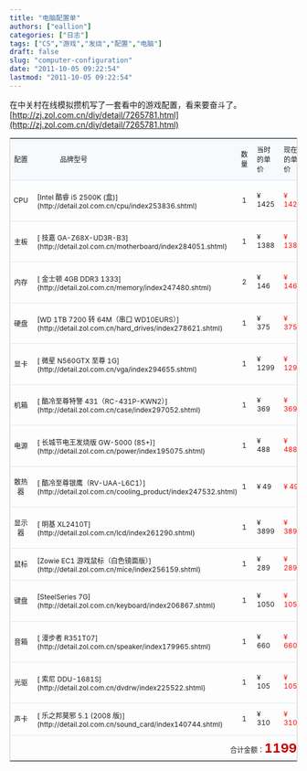 ```yaml
---
title: "电脑配置单"
authors: ["eallion"]
categories: ["日志"]
tags: ["CS","游戏","发烧","配置","电脑"]
draft: false
slug: "computer-configuration"
date: "2011-10-05 09:22:54"
lastmod: "2011-10-05 09:22:54"
---
```


在中关村在线模拟攒机写了一套看中的游戏配置，看来要奋斗了。
[http://zj.zol.com.cn/diy/detail/7265781.html](http://zj.zol.com.cn/diy/detail/7265781.html)<DIV>
<TABLE style="BORDER-BOTTOM: #cccccc 1px solid; BORDER-LEFT: #cccccc 1px solid; FONT-SIZE: 12px; BORDER-TOP: #cccccc 1px solid; BORDER-RIGHT: #cccccc 1px solid" id=copyTbl cellSpacing=1>
<TBODY>
<TR>
<TD style="BACKGROUND: #f7fafd; HEIGHT: 30px; FONT-WEIGHT: normal" align=middle > 配置 </TD>
<TD style="PADDING-LEFT: 50px; BACKGROUND: #f7fafd; FONT-WEIGHT: normal" align=left > 品牌型号 </TD>
<TD style="TEXT-ALIGN: center; BACKGROUND: #f7fafd; FONT-WEIGHT: normal" align=middle > 数量 </TD>
<TD style="TEXT-ALIGN: left; PADDING-LEFT: 10px; BACKGROUND: #f7fafd; FONT-WEIGHT: normal" align=left > 当时的单价 </TD>
<TD style="TEXT-ALIGN: left; PADDING-LEFT: 10px; BACKGROUND: #f7fafd; FONT-WEIGHT: normal" align=left > 现在的单价 </TD>
<TD style="TEXT-ALIGN: center; BACKGROUND: #f7fafd; FONT-WEIGHT: normal" class=isbuy align=middle > 商家数量 </TD></TR>
<TR>
<TD style="TEXT-ALIGN: center; WIDTH: 60px; HEIGHT: 35px; BORDER-TOP: #dbe8f7 1px solid" align=middle>CPU</TD>
<TD style="PADDING-BOTTOM: 5px; PADDING-LEFT: 10px; WIDTH: 300px; PADDING-RIGHT: 0px; HEIGHT: 35px; BORDER-TOP: #dbe8f7 1px solid; PADDING-TOP: 5px" align=left>[Intel 酷睿 i5 2500K (盒)](http://detail.zol.com.cn/cpu/index253836.shtml)</TD>
<TD style="TEXT-ALIGN: center; WIDTH: 50px; HEIGHT: 35px; BORDER-TOP: #dbe8f7 1px solid" align=middle>1</TD>
<TD style="TEXT-ALIGN: left; PADDING-LEFT: 10px; WIDTH: 90px; HEIGHT: 35px; BORDER-TOP: #dbe8f7 1px solid" align=left><SPAN style="FONT: 12px arial">¥</SPAN> 1425</TD>
<TD style="TEXT-ALIGN: left; PADDING-LEFT: 10px; WIDTH: 90px; HEIGHT: 35px; COLOR: #ff0000; BORDER-TOP: #dbe8f7 1px solid" align=left><SPAN style="FONT: 12px arial">¥</SPAN> 1425</TD>
<TD style="TEXT-ALIGN: center; WIDTH: 80px; HEIGHT: 35px; COLOR: #339900; BORDER-TOP: #dbe8f7 1px solid" align=middle><A style="COLOR: #339900" href="http://detail.zol.com.cn/254/253836/price.shtml" target=_blank>117 家商家 </A></TD></TR>
<TR>
<TD style="TEXT-ALIGN: center; WIDTH: 60px; HEIGHT: 35px; BORDER-TOP: #dbe8f7 1px solid" align=middle > 主板 </TD>
<TD style="PADDING-BOTTOM: 5px; PADDING-LEFT: 10px; WIDTH: 300px; PADDING-RIGHT: 0px; HEIGHT: 35px; BORDER-TOP: #dbe8f7 1px solid; PADDING-TOP: 5px" align=left>[ 技嘉 GA-Z68X-UD3R-B3](http://detail.zol.com.cn/motherboard/index284051.shtml)</TD>
<TD style="TEXT-ALIGN: center; WIDTH: 50px; HEIGHT: 35px; BORDER-TOP: #dbe8f7 1px solid" align=middle>1</TD>
<TD style="TEXT-ALIGN: left; PADDING-LEFT: 10px; WIDTH: 90px; HEIGHT: 35px; BORDER-TOP: #dbe8f7 1px solid" align=left><SPAN style="FONT: 12px arial">¥</SPAN> 1388</TD>
<TD style="TEXT-ALIGN: left; PADDING-LEFT: 10px; WIDTH: 90px; HEIGHT: 35px; COLOR: #ff0000; BORDER-TOP: #dbe8f7 1px solid" align=left><SPAN style="FONT: 12px arial">¥</SPAN> 1388</TD>
<TD style="TEXT-ALIGN: center; WIDTH: 80px; HEIGHT: 35px; COLOR: #339900; BORDER-TOP: #dbe8f7 1px solid" align=middle><A style="COLOR: #339900" href="http://detail.zol.com.cn/285/284051/price.shtml" target=_blank>157 家商家 </A></TD></TR>
<TR>
<TD style="TEXT-ALIGN: center; WIDTH: 60px; HEIGHT: 35px; BORDER-TOP: #dbe8f7 1px solid" align=middle > 内存 </TD>
<TD style="PADDING-BOTTOM: 5px; PADDING-LEFT: 10px; WIDTH: 300px; PADDING-RIGHT: 0px; HEIGHT: 35px; BORDER-TOP: #dbe8f7 1px solid; PADDING-TOP: 5px" align=left>[ 金士顿 4GB DDR3 1333](http://detail.zol.com.cn/memory/index247480.shtml)</TD>
<TD style="TEXT-ALIGN: center; WIDTH: 50px; HEIGHT: 35px; BORDER-TOP: #dbe8f7 1px solid" align=middle>2</TD>
<TD style="TEXT-ALIGN: left; PADDING-LEFT: 10px; WIDTH: 90px; HEIGHT: 35px; BORDER-TOP: #dbe8f7 1px solid" align=left><SPAN style="FONT: 12px arial">¥</SPAN> 146</TD>
<TD style="TEXT-ALIGN: left; PADDING-LEFT: 10px; WIDTH: 90px; HEIGHT: 35px; COLOR: #ff0000; BORDER-TOP: #dbe8f7 1px solid" align=left><SPAN style="FONT: 12px arial">¥</SPAN> 146</TD>
<TD style="TEXT-ALIGN: center; WIDTH: 80px; HEIGHT: 35px; COLOR: #339900; BORDER-TOP: #dbe8f7 1px solid" align=middle><A style="COLOR: #339900" href="http://detail.zol.com.cn/248/247480/price.shtml" target=_blank>203 家商家 </A></TD></TR>
<TR>
<TD style="TEXT-ALIGN: center; WIDTH: 60px; HEIGHT: 35px; BORDER-TOP: #dbe8f7 1px solid" align=middle > 硬盘 </TD>
<TD style="PADDING-BOTTOM: 5px; PADDING-LEFT: 10px; WIDTH: 300px; PADDING-RIGHT: 0px; HEIGHT: 35px; BORDER-TOP: #dbe8f7 1px solid; PADDING-TOP: 5px" align=left>[WD 1TB 7200 转 64M（串口 WD10EURS）](http://detail.zol.com.cn/hard_drives/index278621.shtml)</TD>
<TD style="TEXT-ALIGN: center; WIDTH: 50px; HEIGHT: 35px; BORDER-TOP: #dbe8f7 1px solid" align=middle>1</TD>
<TD style="TEXT-ALIGN: left; PADDING-LEFT: 10px; WIDTH: 90px; HEIGHT: 35px; BORDER-TOP: #dbe8f7 1px solid" align=left><SPAN style="FONT: 12px arial">¥</SPAN> 375</TD>
<TD style="TEXT-ALIGN: left; PADDING-LEFT: 10px; WIDTH: 90px; HEIGHT: 35px; COLOR: #ff0000; BORDER-TOP: #dbe8f7 1px solid" align=left><SPAN style="FONT: 12px arial">¥</SPAN> 375</TD>
<TD style="TEXT-ALIGN: center; WIDTH: 80px; HEIGHT: 35px; COLOR: #339900; BORDER-TOP: #dbe8f7 1px solid" align=middle><A style="COLOR: #339900" href="http://detail.zol.com.cn/279/278621/price.shtml" target=_blank>109 家商家 </A></TD></TR>
<TR>
<TD style="TEXT-ALIGN: center; WIDTH: 60px; HEIGHT: 35px; BORDER-TOP: #dbe8f7 1px solid" align=middle > 显卡 </TD>
<TD style="PADDING-BOTTOM: 5px; PADDING-LEFT: 10px; WIDTH: 300px; PADDING-RIGHT: 0px; HEIGHT: 35px; BORDER-TOP: #dbe8f7 1px solid; PADDING-TOP: 5px" align=left>[ 微星 N560GTX 至尊 1G](http://detail.zol.com.cn/vga/index294655.shtml)</TD>
<TD style="TEXT-ALIGN: center; WIDTH: 50px; HEIGHT: 35px; BORDER-TOP: #dbe8f7 1px solid" align=middle>1</TD>
<TD style="TEXT-ALIGN: left; PADDING-LEFT: 10px; WIDTH: 90px; HEIGHT: 35px; BORDER-TOP: #dbe8f7 1px solid" align=left><SPAN style="FONT: 12px arial">¥</SPAN> 1299</TD>
<TD style="TEXT-ALIGN: left; PADDING-LEFT: 10px; WIDTH: 90px; HEIGHT: 35px; COLOR: #ff0000; BORDER-TOP: #dbe8f7 1px solid" align=left><SPAN style="FONT: 12px arial">¥</SPAN> 1299</TD>
<TD style="TEXT-ALIGN: center; WIDTH: 80px; HEIGHT: 35px; COLOR: #339900; BORDER-TOP: #dbe8f7 1px solid" align=middle><A style="COLOR: #339900" href="http://detail.zol.com.cn/295/294655/price.shtml" target=_blank>42 家商家 </A></TD></TR>
<TR>
<TD style="TEXT-ALIGN: center; WIDTH: 60px; HEIGHT: 35px; BORDER-TOP: #dbe8f7 1px solid" align=middle > 机箱 </TD>
<TD style="PADDING-BOTTOM: 5px; PADDING-LEFT: 10px; WIDTH: 300px; PADDING-RIGHT: 0px; HEIGHT: 35px; BORDER-TOP: #dbe8f7 1px solid; PADDING-TOP: 5px" align=left>[ 酷冷至尊特警 431（RC-431P-KWN2）](http://detail.zol.com.cn/case/index297052.shtml)</TD>
<TD style="TEXT-ALIGN: center; WIDTH: 50px; HEIGHT: 35px; BORDER-TOP: #dbe8f7 1px solid" align=middle>1</TD>
<TD style="TEXT-ALIGN: left; PADDING-LEFT: 10px; WIDTH: 90px; HEIGHT: 35px; BORDER-TOP: #dbe8f7 1px solid" align=left><SPAN style="FONT: 12px arial">¥</SPAN> 369</TD>
<TD style="TEXT-ALIGN: left; PADDING-LEFT: 10px; WIDTH: 90px; HEIGHT: 35px; COLOR: #ff0000; BORDER-TOP: #dbe8f7 1px solid" align=left><SPAN style="FONT: 12px arial">¥</SPAN> 369</TD>
<TD style="TEXT-ALIGN: center; WIDTH: 80px; HEIGHT: 35px; COLOR: #339900; BORDER-TOP: #dbe8f7 1px solid" align=middle><A style="COLOR: #339900" href="http://detail.zol.com.cn/298/297052/price.shtml" target=_blank>26 家商家 </A></TD></TR>
<TR>
<TD style="TEXT-ALIGN: center; WIDTH: 60px; HEIGHT: 35px; BORDER-TOP: #dbe8f7 1px solid" align=middle > 电源 </TD>
<TD style="PADDING-BOTTOM: 5px; PADDING-LEFT: 10px; WIDTH: 300px; PADDING-RIGHT: 0px; HEIGHT: 35px; BORDER-TOP: #dbe8f7 1px solid; PADDING-TOP: 5px" align=left>[ 长城节电王发烧版 GW-5000 (85+)](http://detail.zol.com.cn/power/index195075.shtml)</TD>
<TD style="TEXT-ALIGN: center; WIDTH: 50px; HEIGHT: 35px; BORDER-TOP: #dbe8f7 1px solid" align=middle>1</TD>
<TD style="TEXT-ALIGN: left; PADDING-LEFT: 10px; WIDTH: 90px; HEIGHT: 35px; BORDER-TOP: #dbe8f7 1px solid" align=left><SPAN style="FONT: 12px arial">¥</SPAN> 488</TD>
<TD style="TEXT-ALIGN: left; PADDING-LEFT: 10px; WIDTH: 90px; HEIGHT: 35px; COLOR: #ff0000; BORDER-TOP: #dbe8f7 1px solid" align=left><SPAN style="FONT: 12px arial">¥</SPAN> 488</TD>
<TD style="TEXT-ALIGN: center; WIDTH: 80px; HEIGHT: 35px; COLOR: #339900; BORDER-TOP: #dbe8f7 1px solid" align=middle><A style="COLOR: #339900" href="http://detail.zol.com.cn/196/195075/price.shtml" target=_blank>77 家商家 </A></TD></TR>
<TR>
<TD style="TEXT-ALIGN: center; WIDTH: 60px; HEIGHT: 35px; BORDER-TOP: #dbe8f7 1px solid" align=middle > 散热器 </TD>
<TD style="PADDING-BOTTOM: 5px; PADDING-LEFT: 10px; WIDTH: 300px; PADDING-RIGHT: 0px; HEIGHT: 35px; BORDER-TOP: #dbe8f7 1px solid; PADDING-TOP: 5px" align=left>[ 酷冷至尊银鹰（RV-UAA-L6C1）](http://detail.zol.com.cn/cooling_product/index247532.shtml)</TD>
<TD style="TEXT-ALIGN: center; WIDTH: 50px; HEIGHT: 35px; BORDER-TOP: #dbe8f7 1px solid" align=middle>1</TD>
<TD style="TEXT-ALIGN: left; PADDING-LEFT: 10px; WIDTH: 90px; HEIGHT: 35px; BORDER-TOP: #dbe8f7 1px solid" align=left><SPAN style="FONT: 12px arial">¥</SPAN> 49</TD>
<TD style="TEXT-ALIGN: left; PADDING-LEFT: 10px; WIDTH: 90px; HEIGHT: 35px; COLOR: #ff0000; BORDER-TOP: #dbe8f7 1px solid" align=left><SPAN style="FONT: 12px arial">¥</SPAN> 49</TD>
<TD style="TEXT-ALIGN: center; WIDTH: 80px; HEIGHT: 35px; COLOR: #339900; BORDER-TOP: #dbe8f7 1px solid" align=middle><A style="COLOR: #339900" href="http://detail.zol.com.cn/248/247532/price.shtml" target=_blank>15 家商家 </A></TD></TR>
<TR>
<TD style="TEXT-ALIGN: center; WIDTH: 60px; HEIGHT: 35px; BORDER-TOP: #dbe8f7 1px solid" align=middle > 显示器 </TD>
<TD style="PADDING-BOTTOM: 5px; PADDING-LEFT: 10px; WIDTH: 300px; PADDING-RIGHT: 0px; HEIGHT: 35px; BORDER-TOP: #dbe8f7 1px solid; PADDING-TOP: 5px" align=left>[ 明基 XL2410T](http://detail.zol.com.cn/lcd/index261290.shtml)</TD>
<TD style="TEXT-ALIGN: center; WIDTH: 50px; HEIGHT: 35px; BORDER-TOP: #dbe8f7 1px solid" align=middle>1</TD>
<TD style="TEXT-ALIGN: left; PADDING-LEFT: 10px; WIDTH: 90px; HEIGHT: 35px; BORDER-TOP: #dbe8f7 1px solid" align=left><SPAN style="FONT: 12px arial">¥</SPAN> 3899</TD>
<TD style="TEXT-ALIGN: left; PADDING-LEFT: 10px; WIDTH: 90px; HEIGHT: 35px; COLOR: #ff0000; BORDER-TOP: #dbe8f7 1px solid" align=left><SPAN style="FONT: 12px arial">¥</SPAN> 3899</TD>
<TD style="TEXT-ALIGN: center; WIDTH: 80px; HEIGHT: 35px; COLOR: #339900; BORDER-TOP: #dbe8f7 1px solid" align=middle><A style="COLOR: #339900" href="http://detail.zol.com.cn/262/261290/price.shtml" target=_blank>32 家商家 </A></TD></TR>
<TR>
<TD style="TEXT-ALIGN: center; WIDTH: 60px; HEIGHT: 35px; BORDER-TOP: #dbe8f7 1px solid" align=middle > 鼠标 </TD>
<TD style="PADDING-BOTTOM: 5px; PADDING-LEFT: 10px; WIDTH: 300px; PADDING-RIGHT: 0px; HEIGHT: 35px; BORDER-TOP: #dbe8f7 1px solid; PADDING-TOP: 5px" align=left>[Zowie EC1 游戏鼠标（白色镜面版）](http://detail.zol.com.cn/mice/index256159.shtml)</TD>
<TD style="TEXT-ALIGN: center; WIDTH: 50px; HEIGHT: 35px; BORDER-TOP: #dbe8f7 1px solid" align=middle>1</TD>
<TD style="TEXT-ALIGN: left; PADDING-LEFT: 10px; WIDTH: 90px; HEIGHT: 35px; BORDER-TOP: #dbe8f7 1px solid" align=left><SPAN style="FONT: 12px arial">¥</SPAN> 289</TD>
<TD style="TEXT-ALIGN: left; PADDING-LEFT: 10px; WIDTH: 90px; HEIGHT: 35px; COLOR: #ff0000; BORDER-TOP: #dbe8f7 1px solid" align=left><SPAN style="FONT: 12px arial">¥</SPAN> 289</TD>
<TD style="TEXT-ALIGN: center; WIDTH: 80px; HEIGHT: 35px; COLOR: #339900; BORDER-TOP: #dbe8f7 1px solid" align=middle><A style="COLOR: #339900" href="http://detail.zol.com.cn/257/256159/price.shtml" target=_blank>2 家商家 </A></TD></TR>
<TR>
<TD style="TEXT-ALIGN: center; WIDTH: 60px; HEIGHT: 35px; BORDER-TOP: #dbe8f7 1px solid" align=middle > 键盘 </TD>
<TD style="PADDING-BOTTOM: 5px; PADDING-LEFT: 10px; WIDTH: 300px; PADDING-RIGHT: 0px; HEIGHT: 35px; BORDER-TOP: #dbe8f7 1px solid; PADDING-TOP: 5px" align=left>[SteelSeries 7G](http://detail.zol.com.cn/keyboard/index206867.shtml)</TD>
<TD style="TEXT-ALIGN: center; WIDTH: 50px; HEIGHT: 35px; BORDER-TOP: #dbe8f7 1px solid" align=middle>1</TD>
<TD style="TEXT-ALIGN: left; PADDING-LEFT: 10px; WIDTH: 90px; HEIGHT: 35px; BORDER-TOP: #dbe8f7 1px solid" align=left><SPAN style="FONT: 12px arial">¥</SPAN> 1050</TD>
<TD style="TEXT-ALIGN: left; PADDING-LEFT: 10px; WIDTH: 90px; HEIGHT: 35px; COLOR: #ff0000; BORDER-TOP: #dbe8f7 1px solid" align=left><SPAN style="FONT: 12px arial">¥</SPAN> 1050</TD>
<TD style="TEXT-ALIGN: center; WIDTH: 80px; HEIGHT: 35px; COLOR: #339900; BORDER-TOP: #dbe8f7 1px solid" align=middle><A style="COLOR: #339900" href="http://detail.zol.com.cn/207/206867/price.shtml" target=_blank>19 家商家 </A></TD></TR>
<TR>
<TD style="TEXT-ALIGN: center; WIDTH: 60px; HEIGHT: 35px; BORDER-TOP: #dbe8f7 1px solid" align=middle > 音箱 </TD>
<TD style="PADDING-BOTTOM: 5px; PADDING-LEFT: 10px; WIDTH: 300px; PADDING-RIGHT: 0px; HEIGHT: 35px; BORDER-TOP: #dbe8f7 1px solid; PADDING-TOP: 5px" align=left>[ 漫步者 R351T07](http://detail.zol.com.cn/speaker/index179965.shtml)</TD>
<TD style="TEXT-ALIGN: center; WIDTH: 50px; HEIGHT: 35px; BORDER-TOP: #dbe8f7 1px solid" align=middle>1</TD>
<TD style="TEXT-ALIGN: left; PADDING-LEFT: 10px; WIDTH: 90px; HEIGHT: 35px; BORDER-TOP: #dbe8f7 1px solid" align=left><SPAN style="FONT: 12px arial">¥</SPAN> 660</TD>
<TD style="TEXT-ALIGN: left; PADDING-LEFT: 10px; WIDTH: 90px; HEIGHT: 35px; COLOR: #ff0000; BORDER-TOP: #dbe8f7 1px solid" align=left><SPAN style="FONT: 12px arial">¥</SPAN> 660</TD>
<TD style="TEXT-ALIGN: center; WIDTH: 80px; HEIGHT: 35px; COLOR: #339900; BORDER-TOP: #dbe8f7 1px solid" align=middle><A style="COLOR: #339900" href="http://detail.zol.com.cn/180/179965/price.shtml" target=_blank>48 家商家 </A></TD></TR>
<TR>
<TD style="TEXT-ALIGN: center; WIDTH: 60px; HEIGHT: 35px; BORDER-TOP: #dbe8f7 1px solid" align=middle > 光驱 </TD>
<TD style="PADDING-BOTTOM: 5px; PADDING-LEFT: 10px; WIDTH: 300px; PADDING-RIGHT: 0px; HEIGHT: 35px; BORDER-TOP: #dbe8f7 1px solid; PADDING-TOP: 5px" align=left>[ 索尼 DDU-1681S](http://detail.zol.com.cn/dvdrw/index225522.shtml)</TD>
<TD style="TEXT-ALIGN: center; WIDTH: 50px; HEIGHT: 35px; BORDER-TOP: #dbe8f7 1px solid" align=middle>1</TD>
<TD style="TEXT-ALIGN: left; PADDING-LEFT: 10px; WIDTH: 90px; HEIGHT: 35px; BORDER-TOP: #dbe8f7 1px solid" align=left><SPAN style="FONT: 12px arial">¥</SPAN> 105</TD>
<TD style="TEXT-ALIGN: left; PADDING-LEFT: 10px; WIDTH: 90px; HEIGHT: 35px; COLOR: #ff0000; BORDER-TOP: #dbe8f7 1px solid" align=left><SPAN style="FONT: 12px arial">¥</SPAN> 105</TD>
<TD style="TEXT-ALIGN: center; WIDTH: 80px; HEIGHT: 35px; COLOR: #339900; BORDER-TOP: #dbe8f7 1px solid" align=middle><A style="COLOR: #339900" href="http://detail.zol.com.cn/226/225522/price.shtml" target=_blank>28 家商家 </A></TD></TR>
<TR>
<TD style="TEXT-ALIGN: center; WIDTH: 60px; HEIGHT: 35px; BORDER-TOP: #dbe8f7 1px solid" align=middle > 声卡 </TD>
<TD style="PADDING-BOTTOM: 5px; PADDING-LEFT: 10px; WIDTH: 300px; PADDING-RIGHT: 0px; HEIGHT: 35px; BORDER-TOP: #dbe8f7 1px solid; PADDING-TOP: 5px" align=left>[ 乐之邦莫邪 5.1 (2008 版)](http://detail.zol.com.cn/sound_card/index140744.shtml)</TD>
<TD style="TEXT-ALIGN: center; WIDTH: 50px; HEIGHT: 35px; BORDER-TOP: #dbe8f7 1px solid" align=middle>1</TD>
<TD style="TEXT-ALIGN: left; PADDING-LEFT: 10px; WIDTH: 90px; HEIGHT: 35px; BORDER-TOP: #dbe8f7 1px solid" align=left><SPAN style="FONT: 12px arial">¥</SPAN> 310</TD>
<TD style="TEXT-ALIGN: left; PADDING-LEFT: 10px; WIDTH: 90px; HEIGHT: 35px; COLOR: #ff0000; BORDER-TOP: #dbe8f7 1px solid" align=left><SPAN style="FONT: 12px arial">¥</SPAN> 310</TD>
<TD style="TEXT-ALIGN: center; WIDTH: 80px; HEIGHT: 35px; COLOR: #339900; BORDER-TOP: #dbe8f7 1px solid" align=middle><A style="COLOR: #339900" href="http://detail.zol.com.cn/141/140744/price.shtml" target=_blank>8 家商家 </A></TD></TR>
<TR>
<TD style="TEXT-ALIGN: right; PADDING-RIGHT: 20px; HEIGHT: 45px; BORDER-TOP: #dbe8f7 1px solid" colSpan=10 > 合计金额：<SPAN style="COLOR: #cc0000; FONT-SIZE: 22px; FONT-WEIGHT: bold">11998</SPAN> 元 </TD></TR></TBODY></TABLE></DIV>
